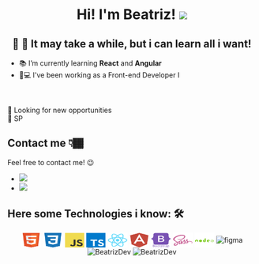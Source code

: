 <h1 align="center">Hi! I'm Beatriz! <img src="https://media.giphy.com/media/OBnIvqqpKFbZam9Wmj/giphy.gif" width="100px"></h1>
<h2 align="center">🚀 💛 It may take a while, but i can learn all i want!</h2>

- 📚 I’m currently learning **React** and **Angular**
- 🏡💻 I've been working as a Front-end Developer I

<br><br>
🔎 Looking for new opportunities <br>
📍  SP <br>

## Contact me 👇🏾

Feel free to contact me! 😉

- <a href="mailto:beatrizcs96@hotmail.com"><img src="https://img.shields.io/badge/-Hotmail-1574ff" target="_blank"></a>
- <a href="https://www.linkedin.com/in/beatriz-c-silva-099b7373/" target="_blank"><img src="https://img.shields.io/badge/-LinkedIn-2815ff" target="_blank"></a> 

## Here some Technologies i know: 🛠
<div display="inline_block" align="center">

<img align="center"  height="30" width="40" src="https://raw.githubusercontent.com/devicons/devicon/master/icons/html5/html5-original.svg" alt="html5">

<img align="center" height="30" width="40" src="https://raw.githubusercontent.com/devicons/devicon/master/icons/css3/css3-plain.svg" alt="css3">

<img align="center" src="https://raw.githubusercontent.com/devicons/devicon/master/icons/javascript/javascript-original.svg" alt="javascript" width="40" height="30">
  
<img align="center" src="https://raw.githubusercontent.com/devicons/devicon/9f4f5cdb393299a81125eb5127929ea7bfe42889/icons/typescript/typescript-original.svg" alt="typescript" width="40" height="30">

<img align="center" alt="React" height="30" width="40" src="https://raw.githubusercontent.com/devicons/devicon/master/icons/react/react-original.svg">
  
 <img align="center" alt="Angular" height="30" width="40" src="https://raw.githubusercontent.com/devicons/devicon/master/icons/angularjs/angularjs-plain.svg">
   
<img align="center" src="https://raw.githubusercontent.com/devicons/devicon/master/icons/bootstrap/bootstrap-plain-wordmark.svg" alt="bootstrap" width="40" height="30">

<img align="center" src="https://raw.githubusercontent.com/devicons/devicon/master/icons/sass/sass-original.svg" alt="sass" width="40" height="30">

<img align="center" src="https://github.com/devicons/devicon/blob/master/icons/nodejs/nodejs-plain-wordmark.svg" alt="nodejs" width="40" height="30">

<img align="center" src="https://www.vectorlogo.zone/logos/figma/figma-icon.svg" alt="figma" width="40" height="30">

</div> 

<div align="center">
  <img height="180em" src="https://github-readme-stats.vercel.app/api/top-langs?username=beatrizcssantos&show_icons=true&theme=prussian&hide_border=true&locale=en&layout=compact" alt="BeatrizDev" />
  <img height="180em" src="https://github-readme-stats.vercel.app/api?username=beatrizcssantos&show_icons=true&theme=prussian&hide_border=true&locale=en" alt="BeatrizDev" />
</div>


